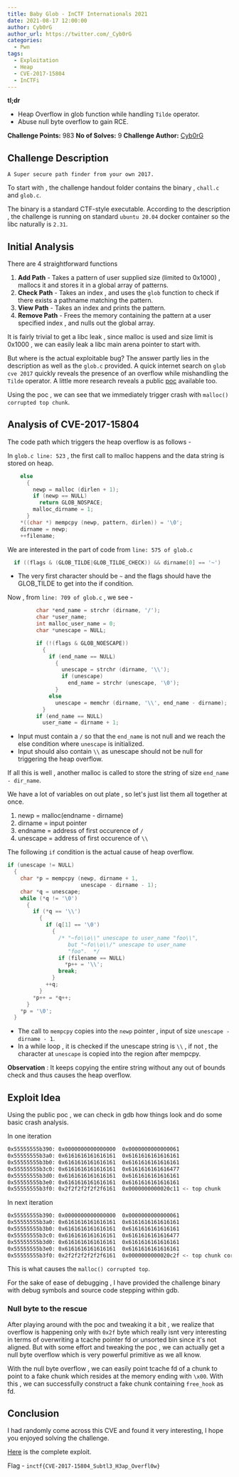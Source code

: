 ```yaml
---
title: Baby Glob - InCTF Internationals 2021
date: 2021-08-17 12:00:00
author: Cyb0rG
author_url: https://twitter.com/_Cyb0rG
categories:
  - Pwn
tags:
  - Exploitation
  - Heap
  - CVE-2017-15804
  - InCTFi
---
```


**tl;dr**

+ Heap Overflow in glob function while handling `Tilde` operator.
+ Abuse null byte overflow to gain RCE.

<!--more-->

**Challenge Points:** 983
**No of Solves:** 9
**Challenge Author:** [Cyb0rG](https://twitter.com/_Cyb0rG)

## Challenge Description

`A Super secure path finder from your own 2017.`

To start with , the challenge handout folder contains the binary , `chall.c` and `glob.c`.

The binary is a standard CTF-style executable. According to the description , the challenge is running on standard `ubuntu 20.04` docker container so the libc naturally is `2.31`.

## Initial Analysis

There are 4 straightforward functions 

1. **Add Path** - Takes a pattern of user supplied size (limited to 0x1000) , mallocs it and stores it in a global array of patterns.
2. **Check Path** - Takes an index , and uses the `glob` function to check if there exists a pathname matching the pattern.
3. **View Path** - Takes an index and prints the pattern.
4. **Remove Path** - Frees the memory containing the pattern at a user specified index , and nulls out the global array.

It is fairly trivial to get a libc leak , since malloc is used and size limit is 0x1000 , we can easily leak a libc main arena pointer to start with.

But where is the actual exploitable bug? The answer partly lies in the description as well as the `glob.c` provided. A quick internet search on `glob cve 2017` quickly reveals the presence of an overflow while mishandling the `Tilde` operator. A little more research reveals a public [poc](https://sourceware.org/bugzilla/attachment.cgi?id=10549&action=edit) available too. 

Using the poc , we can see that we immediately trigger crash with `malloc() corrupted top chunk`.

## Analysis of CVE-2017-15804

The code path which triggers the heap overflow is as follows -

In `glob.c line: 523` , the first call to malloc happens and the data string is stored on heap.

```c
    else
      {
        newp = malloc (dirlen + 1);
        if (newp == NULL)
          return GLOB_NOSPACE;
        malloc_dirname = 1;
      }
    *((char *) mempcpy (newp, pattern, dirlen)) = '\0';
    dirname = newp;
    ++filename;
```

We are interested in the part of code from `line: 575 of glob.c`

```c
  if ((flags & (GLOB_TILDE|GLOB_TILDE_CHECK)) && dirname[0] == '~')
```

+ The very first character should be `~` and the flags should have the GLOB_TILDE to get into the if condition.

Now , from `line: 709 of glob.c` , we see -

```c
         char *end_name = strchr (dirname, '/');
         char *user_name;
         int malloc_user_name = 0;
         char *unescape = NULL;

         if (!(flags & GLOB_NOESCAPE))
           {
             if (end_name == NULL)
               {
                 unescape = strchr (dirname, '\\');
                 if (unescape)
                   end_name = strchr (unescape, '\0');
               }
             else
               unescape = memchr (dirname, '\\', end_name - dirname);
           }
         if (end_name == NULL)
           user_name = dirname + 1;
```

+ Input must contain a `/` so that the `end_name` is not null and we reach the else condition where `unescape` is initialized.
+ Input should also contain `\\` as unescape should not be null for triggering the heap overflow.

If all this is well , another malloc is called to store the string of size `end_name - dir_name`.

We have a lot of variables on out plate , so let's just list them all together at once.

1. newp = malloc(endname - dirname)
2. dirname = input pointer
3. endname = address of first occurence of `/`
4. unescape = address of first occurence of `\\`

The following `if` condition is the actual cause of heap overflow.

```c
if (unescape != NULL)
  {
    char *p = mempcpy (newp, dirname + 1,
                       unescape - dirname - 1);
    char *q = unescape;
    while (*q != '\0')
      {
        if (*q == '\\')
          {
            if (q[1] == '\0')
              {
                /* "~fo\\o\\" unescape to user_name "foo\\",
                   but "~fo\\o\\/" unescape to user_name
                   "foo".  */
                if (filename == NULL)
                  *p++ = '\\';
                break;
              }
            ++q;
          }
        *p++ = *q++;
      }
    *p = '\0';
  }
```

+ The call to `mempcpy` copies into the `newp` pointer , input of size `unescape - dirname - 1`.
+ In a while loop , it is checked if the unescape string is `\\` , if not , the character at `unescape` is copied into the region after mempcpy.

**Observation** : It keeps copying the entire string without any out of bounds check and thus causes the heap overflow.

## Exploit Idea

Using the public poc , we can check in gdb how things look and do some basic crash analysis.

In one iteration

```sh
0x55555555b390:	0x0000000000000000	0x0000000000000061
0x55555555b3a0:	0x6161616161616161	0x6161616161616161
0x55555555b3b0:	0x6161616161616161	0x6161616161616161
0x55555555b3c0:	0x6161616161616161	0x6161616161616477
0x55555555b3d0:	0x6161616161616161	0x6161616161616161
0x55555555b3e0:	0x6161616161616161	0x6161616161616161
0x55555555b3f0:	0x2f2f2f2f2f2f6161	0x0000000000020c11 <- top chunk
```

In next iteration

```sh
0x55555555b390:	0x0000000000000000	0x0000000000000061
0x55555555b3a0:	0x6161616161616161	0x6161616161616161
0x55555555b3b0:	0x6161616161616161	0x6161616161616161
0x55555555b3c0:	0x6161616161616161	0x6161616161616477
0x55555555b3d0:	0x6161616161616161	0x6161616161616161
0x55555555b3e0:	0x6161616161616161	0x6161616161616161
0x55555555b3f0:	0x2f2f2f2f2f2f6161	0x0000000000020c2f <- top chunk corrupted with input
```

This is what causes the `malloc() corrupted top`.

For the sake of ease of debugging , I have provided the challenge binary with debug symbols and source code stepping within gdb.

### Null byte to the rescue

After playing around with the poc and tweaking it a bit , we realize that overflow is happening only with `0x2f` byte which really isnt very interesting in terms of overwriting a tcache pointer fd or unsorted bin since it's not aligned. But with some effort and tweaking the poc , we can actually get a null byte overflow which is very powerful primitive as we all know.

With the null byte overflow , we can easily point tcache fd of a chunk to point to a fake chunk which resides at the memory ending with `\x00`. With this , we can successfully construct a fake chunk containing `free_hook` as fd.

## Conclusion

I had randomly come across this CVE and found it very interesting, I hope you enjoyed solving the challenge.

[Here](https://gist.github.com/PwnVerse/d4d73d38c06b6cc20be4de9e98f16bbe) is the complete exploit.

Flag - `inctf{CVE-2017-15804_Subtl3_H3ap_Overfl0w}`












